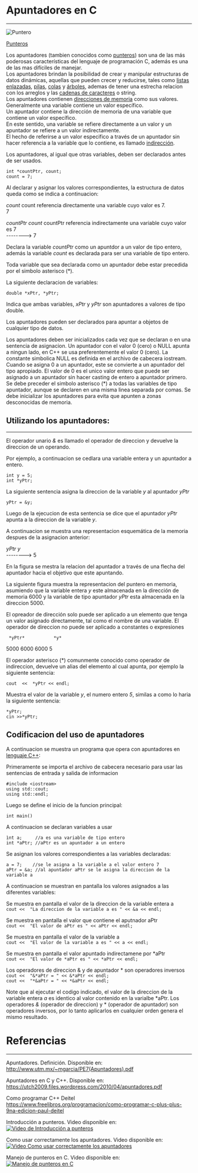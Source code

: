 # Apuntadores en C
---    
![Puntero](https://wiki.dcc.uchile.cl/cc3301/_media/puntero.png)
  
<a href="https://es.wikipedia.org/wiki/Puntero_(inform%C3%A1tica)" target="_blank">Punteros</a>

Los apuntadores (tambien conocidos como [punteros](https://es.wikipedia.org/wiki/Puntero_(inform%C3%A1tica))) son una de las más poderosas características del lenguaje de programación C, además es una de las mas difíciles de manejar.  
Los apuntadores brindan la posibilidad de crear y manipular estructuras de datos dinámicas, aquellas que pueden crecer y reducirse, tales como [listas enlazadas](https://es.wikipedia.org/wiki/Lista_enlazada), [pilas](https://es.wikipedia.org/wiki/Pila_(inform%C3%A1tica)), [colas](https://es.wikipedia.org/wiki/Cola_(inform%C3%A1tica)) y [árboles](https://es.wikipedia.org/wiki/%C3%81rbol_(inform%C3%A1tica)), ademas de tener una estrecha relacion con los arreglos y las [cadenas de caracteres](https://es.wikipedia.org/wiki/Cadena_de_caracteres) o string.  
Los apuntadores contienen [direcciones de memoria](https://es.wikipedia.org/wiki/Direcci%C3%B3n_de_memoria) como sus valores.  
Generalmente una variable contiene un valor específico.  
Un apuntador contiene la dirección de memoria de una variable que contiene un valor específico.  
En este sentido, una variable se refiere directamente a un valor y un apuntador se refiere a un valor indirectamente.  
El hecho de referirse a un valor especifico a través de un apuntador sin hacer referencia a la variable que lo contiene, es llamado [indirección](https://es.wikipedia.org/wiki/Indirecci%C3%B3n).  

Los apuntadores, al igual que otras variables, deben ser declarados antes de ser usados.  

`int *countPtr, count;`  
`count = 7;`  

Al declarar y asignar los valores correspondientes, la estructura de datos queda como se indica a continuacion:

*count*                count referencia directamente una variable cuyo valor es 7.  
  7  

*countPtr*    *count*    countPtr referencia indirectamente una variable cuyo valor es 7  
    -------->    7

Declara la variable *countPtr* como un apuntdor a un valor de tipo entero, además la variable *count* es declarada para ser una variable de tipo entero.

Toda variable que sea declarada como un apuntador debe estar precedida por el simbolo asterisco (*).

La siguiente declaracion de variables:

`double *xPtr, *yPtr;`  

Indica que ambas variables, *xPtr* y *yPtr* son apuntadores a valores de tipo double.

Los apuntadores pueden ser declarados para apuntar a objetos de cualquier tipo de datos.

Los apuntadores deben ser inicializados cada vez que se declaran o en una sentencia de asignacion.
Un apuntador con el valor 0 (cero) o NULL apunta a ningun lado, en C++ se usa preferentemente el valor 0 (cero).
La constante simbolica NULL es definida en el archivo de cabecera iostream.
Cuando se asigna 0 a un apuntador, este se convierte a un apuntador del tipo apropiado.
El valor de 0 es el unico valor entero que puede ser asignado a un apuntador sin hacer casting de entero a apuntador primero.
Se debe preceder el simbolo asterisco (*) a todas las variables de tipo apuntador, aunque se declaren en una misma linea separada por comas.
Se debe inicializar los apuntadores para evita que apunten a zonas desconocidas de memoria.

## Utilizando los apuntadores:
---

El operador unario *&* es llamado el operador de direccion y devuelve la direccion de un operando.

Por ejemplo, a continuacion se cedlara una variable entera y un apuntador a entero.

`int y = 5;`  
`int *yPtr;`  

La siguiente sentencia asigna la direccion de la variable *y* al apuntador *yPtr*

`yPtr = &y;`  

Luego de la ejecucion de esta sentencia se dice que el apuntador *yPtr* apunta a la direccion de la variable *y*.

A continuacion se muestra una representacion esquemática de la memoria despues de la asignacion anterior:

*yPtr*      *y*  
-------->    5  

En la figura se mestra la relacion del apuntador a través de una flecha del apuntador hacia el objetivo que este apuntando.

La siguiente figura muestra la representacion del puntero en memoria, asumiendo que la variable entera *y* este almacenada en la dirección de memoria 6000 y la variable de tipo apuntador *yPtr* esta almacenada en la direccion 5000.

El opreador de dirección solo puede ser aplicado a un elemento que tenga un valor asignado directamente, tal como el nombre de una variable.
El operador de direccion no puede ser aplicado a constantes o expresiones

     *yPtr*           *y*
5000  6000       6000  5

El operador asterisco (*) comunmente conocido como operador de indireccion, devuelve un alias del elemento al cual apunta, por ejemplo la siguiente sentencia:

`cout  <<  *yPtr << endl;`  

Muestra el valor de la variable *y*, el numero entero *5*, similas a como lo haria la siguiente sentencia:

`*yPtr;`  
`cin >>*yPtr;`  

## Codificacion del uso de apuntadores

A continuacion se muestra un programa que opera con apuntadores en [lenguaje C++](https://es.wikipedia.org/wiki/C%2B%2B):

Primeramente se importa el archivo de cabecera necesario para usar las sentencias de entrada y salida de informacion

`#include <iostream>`  
`using std::cout;`  
`using std::endl;`  

Luego se define el inicio de la funcion principal:

`int main()`  

A continuacion se declaran variables a usar

`ìnt a;     //a es una variable de tipo entero`  
`int *aPtr; //aPtr es un apuntador a un entero`  

Se asignan los valores correspondientes a las variables declaradas:

`a = 7;    //se le asigna a la variable a el valor entero 7`  
`aPtr = &a; //al apuntador aPtr se le asigna la direccion de la variable a`  

A continuacion se muestran en pantalla los valores asignados a las diferentes variables:

Se muestra en pantalla el valor de la direccion de la variable entera a  
`cout <<  "La direccion de la variable a es " << &a << endl;`  

Se muestra en pantalla el valor que contiene el aputnador aPtr  
`cout <<  "El valor de aPtr es " << aPtr << endl;`  

Se muestra en pantalla el valor de la variable a  
`cout <<  "El valor de la variable a es " << a << endl;`  

Se muestra en pantalla el valor apuntado indirectamene por *aPtr  
`cout <<  "El valor de *aPtr es " << *aPtr << endl;`  

Los operadores de direccion & y de apuntador * son operadores inversos  
`cout <<  "&*aPtr = " << &*aPtr << endl;`  
`cout <<  "*&aPtr = " << *&aPtr << endl;`  

Note que al ejecutar el codigo indicado, el valor de la direccion de la variable entera *a* es identico al valor contenido en la varialbe *aPtr.
Los operadores *&* (operador de direccion) y * (operador de apuntador) son operadores inversos, por lo tanto aplicarlos en cualquier orden genera el mismo resultado.

# Referencias
---  

Apuntadores. Definición. Disponible en:  
http://www.utm.mx/~mgarcia/PE7(Apuntadores).pdf

Apuntadores en C y C++. Disponible en:  
https://utch2009.files.wordpress.com/2010/04/apuntadores.pdf

Como programar C++ Deitel  
https://www.freelibros.org/programacion/como-programar-c-plus-plus-9na-edicion-paul-deitel

Introducción a punteros. Video disponible en:  
[![Video de Introducción a punteros](https://img.youtube.com/vi/4IabpaIObzM/0.jpg)](https://www.youtube.com/watch?v=4IabpaIObzM)

Como usar correctamente los apuntadores. Video disponible en:  
[![Video Como usar correctamente los apuntadores](https://img.youtube.com/vi/OgX4vdtkkHQ/0.jpg)](https://www.youtube.com/watch?v=OgX4vdtkkHQ)

Manejo de punteros en C. Video disponible en:  
[![Manejo de punteros en C](https://img.youtube.com/vi/Kr5bbqNVGYQ/0.jpg)](https://www.youtube.com/watch?v=Kr5bbqNVGYQ)
